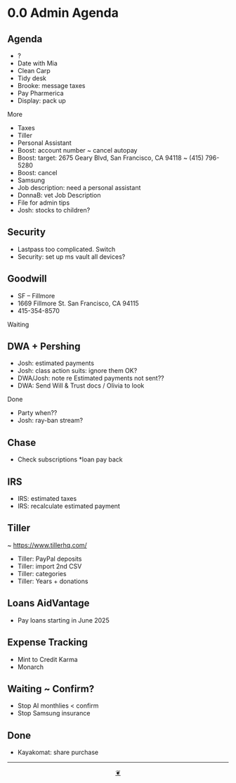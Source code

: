 # 0.0 Admin Agenda

## Agenda

* ?
* Date with Mia
* Clean Carp
* Tidy desk
* Brooke: message taxes
* Pay Pharmerica
* Display: pack up


More

* Taxes
* Tiller
* Personal Assistant
* Boost: account number ~ cancel autopay
* Boost: target: 2675 Geary Blvd, San Francisco, CA 94118 ~ (415) 796-5280
* Boost: cancel
* Samsung
* Job description: need a personal assistant
* DonnaB: vet Job Description
* File for admin tips
* Josh: stocks to children?

## Security

* Lastpass too complicated. Switch
* Security: set up ms vault all devices?

## Goodwill

* SF – Fillmore
* 1669 Fillmore St. San Francisco, CA 94115
* 415-354-8570

Waiting

## DWA + Pershing

* Josh: estimated payments
* Josh: class action suits: ignore them OK?
* DWA/Josh: note re Estimated payments not sent??
* DWA: Send Will & Trust docs / Olivia to look

Done

* Party when??
* Josh: ray-ban stream?

## Chase

* Check subscriptions
*loan pay back

## IRS

* IRS: estimated taxes
* IRS: recalculate estimated payment

## Tiller

~ https://www.tillerhq.com/

* Tiller: PayPal deposits
* Tiller: import 2nd CSV
* Tiller: categories&nbsp;
* Tiller: Years + donations

## Loans AidVantage

* Pay loans starting in June 2025

## Expense Tracking

* Mint to Credit Karma
* Monarch

## Waiting ~ Confirm?

* Stop AI monthlies &lt; confirm
* Stop Samsung insurance

## Done

* Kayakomat: share purchase

***

<center title="Hello! Click me to go up to the top"><a class="aDingbat" href="javascript:window.scrollTo(0,0);">❦</a></center>
